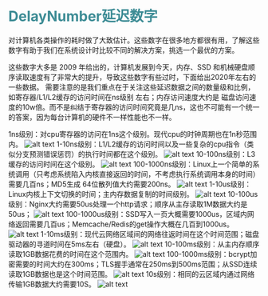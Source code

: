 # <font  color='3d8c95'>DelayNumber延迟数字</font>
对计算机各类操作的耗时做了大致估计。这些数字在很多地方都很有用，了解这些数字有助于我们在系统设计时比较不同的解决方案，挑选一个最优的方案。

这些数字大多是 2009 年给出的，计算机发展到今天，内存、SSD 和机械硬盘顺序读取速度有了非常大的提升，导致这些数字有些过时，下面给出2020年左右的一些数据。
需要注意的是我们重点在于关注这些延迟数据之间的数量级和比例，如寄存器/L1/L2缓存的访问时间在ns级别 左右；内存访问速度大约是 磁盘访问速度的10w倍。而不是纠结于寄存器的访问时间究竟是几ns，这也不可能有一个统一的答案，因为每台计算机的硬件不一样性能也不一样。

1ns级别：对cpu寄存器的访问在1ns这个级别。现代cpu的时钟周期也在1n秒范围内。
![alt text](1ns.png)
1-10ns级别：L1/L2缓存的访问时间以及一些复杂的cpu指令（类似分支预测错误惩罚）的执行时间都在这个级别。
![alt text](10ns.png)
10-100ns级别：L3缓存的访问时间在这个级别。
![alt text](100ns.png)
100-1000ns级别：Linux上一个简单的系统调用（只考虑系统陷入内核直接返回的时间，不考虑执行系统调用本身的时间）需要几百ns；MD5生成 64位散列值大约需要200ns。
![alt text](1000ns.png)
1-10us级别：Linux内核上下文切换的时间；主内存数据复制的时间级别。
![alt text](10us.png)
10-100us级别：Nginx大约需要50us处理一个http请求；顺序从主存读取1M数据大约是50us；
![alt text](100us.png)
100-1000us级别：SSD写入一页大概需要1000us，区域内网络返回需要几百us；Memcache/Redis的get操作大概在几百到1000us。
![alt text](1000us.png)
1-10ms级别：现代云网络区域间的网络往返时间在这个时间范围；磁盘驱动器的寻道时间在5ms左右（硬盘）。
![alt text](10ms.png)
10-100ms级别：从主内存顺序读取1GB数据花费的时间在这个范围内。
![alt text](100ms.png)
100-1000ms级别：bcrypt加密需要的时间大约在300ms；TLS握手通常在250ms到500ms范围；从SSD连续读取1GB数据也是这个时间范围。
![alt text](100ms.png)
10s级别：相同的云区域内通过网络传输1GB数据大约需要10S。
![alt text](10s.png)
